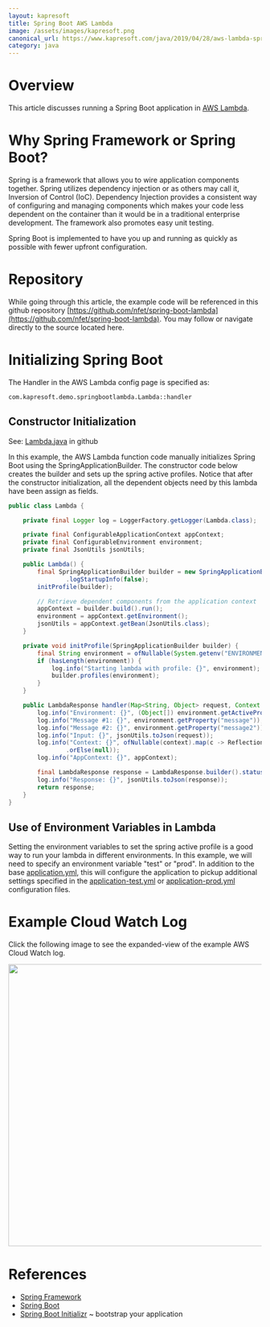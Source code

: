 ```yaml
---
layout: kapresoft
title: Spring Boot AWS Lambda
image: /assets/images/kapresoft.png
canonical_url: https://www.kapresoft.com/java/2019/04/28/aws-lambda-spring-boot.html
category: java
---
```



# Overview

This article discusses running a Spring Boot application in [AWS Lambda](https://aws.amazon.com/lambda/).

<!--excerpt-->

# Why Spring Framework or Spring Boot?

Spring is a framework that allows you to wire application components together.  Spring utilizes dependency injection or as others may call it, Inversion of Control (IoC).  Dependency Injection provides a consistent way of configuring and managing components which makes your code less dependent on the container than it would be in a traditional enterprise development. The framework also promotes easy unit testing.

Spring Boot is implemented to have you up and running as quickly as possible with fewer upfront configuration.

# Repository

While going through this article, the example code will be referenced in this github repository [https://github.com/nfet/spring-boot-lambda](https://github.com/nfet/spring-boot-lambda).  You may follow or navigate directly to the source located here.

# Initializing Spring Boot

The Handler in the AWS Lambda config page is specified as:

```
com.kapresoft.demo.springbootlambda.Lambda::handler
```

## Constructor Initialization

See: [Lambda.java](https://github.com/nfet/spring-boot-lambda/blob/master/src/main/java/com/kapresoft/demo/springbootlambda/Lambda.java) in github

In this example, the AWS Lambda function code manually initializes Spring Boot using the SpringApplicationBuilder. The constructor code below creates the builder and sets up the spring active profiles.  Notice that after the constructor initialization, all the dependent objects need by this lambda have been assign as fields.

```java
public class Lambda {

    private final Logger log = LoggerFactory.getLogger(Lambda.class);

    private final ConfigurableApplicationContext appContext;
    private final ConfigurableEnvironment environment;
    private final JsonUtils jsonUtils;

    public Lambda() {
        final SpringApplicationBuilder builder = new SpringApplicationBuilder(Application.class)
                .logStartupInfo(false);
        initProfile(builder);

        // Retrieve dependent components from the application context
        appContext = builder.build().run();
        environment = appContext.getEnvironment();
        jsonUtils = appContext.getBean(JsonUtils.class);
    }

    private void initProfile(SpringApplicationBuilder builder) {
        final String environment = ofNullable(System.getenv("ENVIRONMENT")).orElse("default");
        if (hasLength(environment)) {
            log.info("Starting lambda with profile: {}", environment);
            builder.profiles(environment);
        }
    }

    public LambdaResponse handler(Map<String, Object> request, Context context) {
        log.info("Environment: {}", (Object[]) environment.getActiveProfiles());
        log.info("Message #1: {}", environment.getProperty("message"));
        log.info("Message #2: {}", environment.getProperty("message2"));
        log.info("Input: {}", jsonUtils.toJson(request));
        log.info("Context: {}", ofNullable(context).map(c -> ReflectionToStringBuilder.toString(c, ToStringStyle.MULTI_LINE_STYLE))
                .orElse(null));
        log.info("AppContext: {}", appContext);

        final LambdaResponse response = LambdaResponse.builder().status("success").build();
        log.info("Response: {}", jsonUtils.toJson(response));
        return response;
    }
}

```
## Use of Environment Variables in Lambda

Setting the environment variables to set the spring active profile is a good way to run your lambda in different environments. In this example, we will need to specify an environment variable "test" or "prod".  In addition to the base [application.yml](https://github.com/nfet/spring-boot-lambda/blob/master/src/main/resources/application.yml), this will configure the application to pickup additional settings specified in the [application-test.yml](https://github.com/nfet/spring-boot-lambda/blob/master/src/main/resources/application-test.yml) or [application-prod.yml](https://github.com/nfet/spring-boot-lambda/blob/master/src/main/resources/application-prod.yml) configuration files.

# Example Cloud Watch Log

Click the following image to see the expanded-view of the example AWS Cloud Watch log.

<a target="_blank" href="https://cdngh.kapresoft.com/img/spring-boot-demo-cloudwatch-log.gif"><img width="560" src="https://cdngh.kapresoft.com/img/spring-boot-demo-cloudwatch-log.gif"/></a>

# References

* [Spring Framework](https://spring.io/projects/spring-framework)
* [Spring Boot](https://spring.io/projects/spring-boot)
* [Spring Boot Initializr](https://start.spring.io/) ~ bootstrap your application
